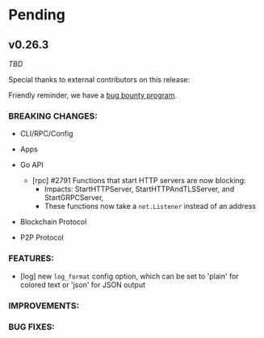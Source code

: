 # Pending

## v0.26.3

*TBD*

Special thanks to external contributors on this release:

Friendly reminder, we have a [bug bounty
program](https://hackerone.com/tendermint).

### BREAKING CHANGES:

* CLI/RPC/Config

* Apps

* Go API
  - [rpc] \#2791 Functions that start HTTP servers are now blocking:
    - Impacts: StartHTTPServer, StartHTTPAndTLSServer, and StartGRPCServer,
    - These functions now take a `net.Listener` instead of an address

* Blockchain Protocol

* P2P Protocol


### FEATURES:
- [log] new `log_format` config option, which can be set to 'plain' for colored
  text or 'json' for JSON output

### IMPROVEMENTS:

### BUG FIXES:
